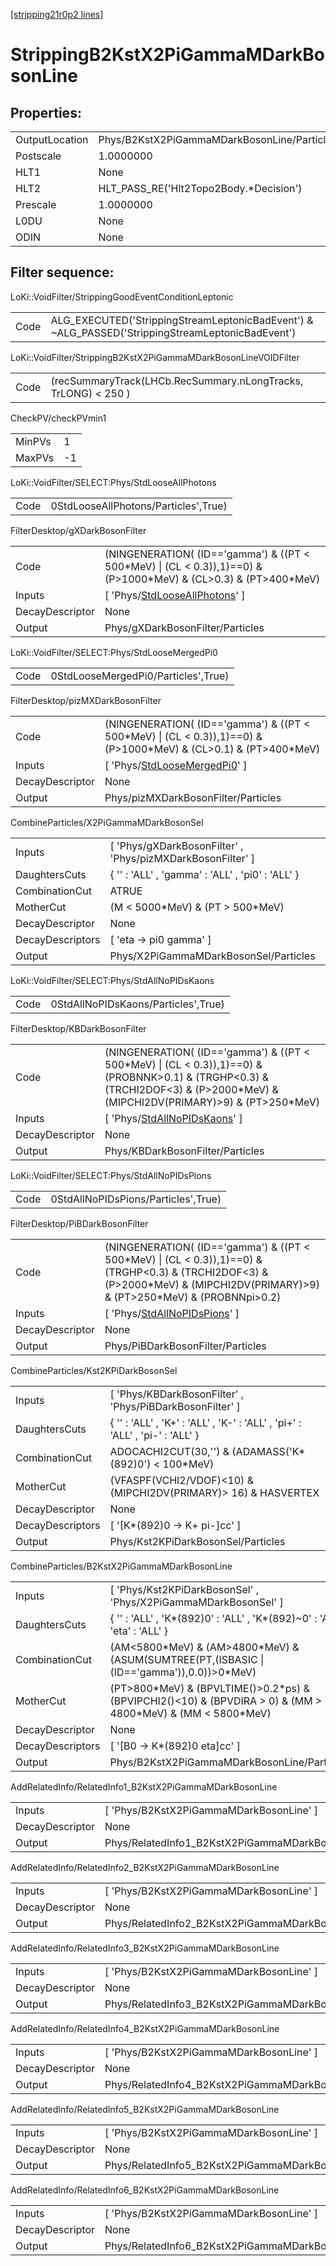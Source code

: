 [[stripping21r0p2 lines]](./stripping21r0p2-index)

# StrippingB2KstX2PiGammaMDarkBosonLine

## Properties:

|                |                                             |
|----------------|---------------------------------------------|
| OutputLocation | Phys/B2KstX2PiGammaMDarkBosonLine/Particles |
| Postscale      | 1.0000000                                   |
| HLT1           | None                                        |
| HLT2           | HLT_PASS_RE('Hlt2Topo2Body.\*Decision')     |
| Prescale       | 1.0000000                                   |
| L0DU           | None                                        |
| ODIN           | None                                        |

## Filter sequence:

LoKi::VoidFilter/StrippingGoodEventConditionLeptonic

|      |                                                                                                  |
|------|--------------------------------------------------------------------------------------------------|
| Code | ALG_EXECUTED('StrippingStreamLeptonicBadEvent') & ~ALG_PASSED('StrippingStreamLeptonicBadEvent') |

LoKi::VoidFilter/StrippingB2KstX2PiGammaMDarkBosonLineVOIDFilter

|      |                                                                |
|------|----------------------------------------------------------------|
| Code | (recSummaryTrack(LHCb.RecSummary.nLongTracks, TrLONG) \< 250 ) |

CheckPV/checkPVmin1

|        |     |
|--------|-----|
| MinPVs | 1   |
| MaxPVs | -1  |

LoKi::VoidFilter/SELECT:Phys/StdLooseAllPhotons

|      |                                      |
|------|--------------------------------------|
| Code | 0StdLooseAllPhotons/Particles',True) |

FilterDesktop/gXDarkBosonFilter

|                 |                                                                                                                        |
|-----------------|------------------------------------------------------------------------------------------------------------------------|
| Code            | (NINGENERATION( (ID=='gamma') & ((PT \< 500\*MeV) \| (CL \< 0.3)),1)==0) & (P\>1000\*MeV) & (CL\>0.3) & (PT\>400\*MeV) |
| Inputs          | [ 'Phys/[StdLooseAllPhotons](./stripping21r0p2-commonparticles-stdlooseallphotons)' ]                                |
| DecayDescriptor | None                                                                                                                   |
| Output          | Phys/gXDarkBosonFilter/Particles                                                                                       |

LoKi::VoidFilter/SELECT:Phys/StdLooseMergedPi0

|      |                                     |
|------|-------------------------------------|
| Code | 0StdLooseMergedPi0/Particles',True) |

FilterDesktop/pizMXDarkBosonFilter

|                 |                                                                                                                        |
|-----------------|------------------------------------------------------------------------------------------------------------------------|
| Code            | (NINGENERATION( (ID=='gamma') & ((PT \< 500\*MeV) \| (CL \< 0.3)),1)==0) & (P\>1000\*MeV) & (CL\>0.1) & (PT\>400\*MeV) |
| Inputs          | [ 'Phys/[StdLooseMergedPi0](./stripping21r0p2-commonparticles-stdloosemergedpi0)' ]                                  |
| DecayDescriptor | None                                                                                                                   |
| Output          | Phys/pizMXDarkBosonFilter/Particles                                                                                    |

CombineParticles/X2PiGammaMDarkBosonSel

|                  |                                                              |
|------------------|--------------------------------------------------------------|
| Inputs           | [ 'Phys/gXDarkBosonFilter' , 'Phys/pizMXDarkBosonFilter' ] |
| DaughtersCuts    | { '' : 'ALL' , 'gamma' : 'ALL' , 'pi0' : 'ALL' }             |
| CombinationCut   | ATRUE                                                        |
| MotherCut        | (M \< 5000\*MeV) & (PT \> 500\*MeV)                          |
| DecayDescriptor  | None                                                         |
| DecayDescriptors | [ 'eta -\> pi0 gamma' ]                                    |
| Output           | Phys/X2PiGammaMDarkBosonSel/Particles                        |

LoKi::VoidFilter/SELECT:Phys/StdAllNoPIDsKaons

|      |                                     |
|------|-------------------------------------|
| Code | 0StdAllNoPIDsKaons/Particles',True) |

FilterDesktop/KBDarkBosonFilter

|                 |                                                                                                                                                                                       |
|-----------------|---------------------------------------------------------------------------------------------------------------------------------------------------------------------------------------|
| Code            | (NINGENERATION( (ID=='gamma') & ((PT \< 500\*MeV) \| (CL \< 0.3)),1)==0) & (PROBNNK\>0.1) & (TRGHP\<0.3) & (TRCHI2DOF\<3) & (P\>2000\*MeV) & (MIPCHI2DV(PRIMARY)\>9) & (PT\>250\*MeV) |
| Inputs          | [ 'Phys/[StdAllNoPIDsKaons](./stripping21r0p2-commonparticles-stdallnopidskaons)' ]                                                                                                 |
| DecayDescriptor | None                                                                                                                                                                                  |
| Output          | Phys/KBDarkBosonFilter/Particles                                                                                                                                                      |

LoKi::VoidFilter/SELECT:Phys/StdAllNoPIDsPions

|      |                                     |
|------|-------------------------------------|
| Code | 0StdAllNoPIDsPions/Particles',True) |

FilterDesktop/PiBDarkBosonFilter

|                 |                                                                                                                                                                                        |
|-----------------|----------------------------------------------------------------------------------------------------------------------------------------------------------------------------------------|
| Code            | (NINGENERATION( (ID=='gamma') & ((PT \< 500\*MeV) \| (CL \< 0.3)),1)==0) & (TRGHP\<0.3) & (TRCHI2DOF\<3) & (P\>2000\*MeV) & (MIPCHI2DV(PRIMARY)\>9) & (PT\>250\*MeV) & (PROBNNpi\>0.2) |
| Inputs          | [ 'Phys/[StdAllNoPIDsPions](./stripping21r0p2-commonparticles-stdallnopidspions)' ]                                                                                                  |
| DecayDescriptor | None                                                                                                                                                                                   |
| Output          | Phys/PiBDarkBosonFilter/Particles                                                                                                                                                      |

CombineParticles/Kst2KPiDarkBosonSel

|                  |                                                                              |
|------------------|------------------------------------------------------------------------------|
| Inputs           | [ 'Phys/KBDarkBosonFilter' , 'Phys/PiBDarkBosonFilter' ]                   |
| DaughtersCuts    | { '' : 'ALL' , 'K+' : 'ALL' , 'K-' : 'ALL' , 'pi+' : 'ALL' , 'pi-' : 'ALL' } |
| CombinationCut   | ADOCACHI2CUT(30,'') & (ADAMASS('K\*(892)0') \< 100\*MeV)                     |
| MotherCut        | (VFASPF(VCHI2/VDOF)\<10) & (MIPCHI2DV(PRIMARY)\> 16) & HASVERTEX             |
| DecayDescriptor  | None                                                                         |
| DecayDescriptors | [ '[K\*(892)0 -\> K+ pi-]cc' ]                                           |
| Output           | Phys/Kst2KPiDarkBosonSel/Particles                                           |

CombineParticles/B2KstX2PiGammaMDarkBosonLine

|                  |                                                                                                                     |
|------------------|---------------------------------------------------------------------------------------------------------------------|
| Inputs           | [ 'Phys/Kst2KPiDarkBosonSel' , 'Phys/X2PiGammaMDarkBosonSel' ]                                                    |
| DaughtersCuts    | { '' : 'ALL' , 'K\*(892)0' : 'ALL' , 'K\*(892)~0' : 'ALL' , 'eta' : 'ALL' }                                         |
| CombinationCut   | (AM\<5800\*MeV) & (AM\>4800\*MeV) & (ASUM(SUMTREE(PT,(ISBASIC \| (ID=='gamma')),0.0))\>0\*MeV)                      |
| MotherCut        | (PT\>800\*MeV) & (BPVLTIME()\>0.2\*ps) & (BPVIPCHI2()\<10) & (BPVDIRA \> 0) & (MM \> 4800\*MeV) & (MM \< 5800\*MeV) |
| DecayDescriptor  | None                                                                                                                |
| DecayDescriptors | [ '[B0 -\> K\*(892)0 eta]cc' ]                                                                                  |
| Output           | Phys/B2KstX2PiGammaMDarkBosonLine/Particles                                                                         |

AddRelatedInfo/RelatedInfo1_B2KstX2PiGammaMDarkBosonLine

|                 |                                                          |
|-----------------|----------------------------------------------------------|
| Inputs          | [ 'Phys/B2KstX2PiGammaMDarkBosonLine' ]                |
| DecayDescriptor | None                                                     |
| Output          | Phys/RelatedInfo1_B2KstX2PiGammaMDarkBosonLine/Particles |

AddRelatedInfo/RelatedInfo2_B2KstX2PiGammaMDarkBosonLine

|                 |                                                          |
|-----------------|----------------------------------------------------------|
| Inputs          | [ 'Phys/B2KstX2PiGammaMDarkBosonLine' ]                |
| DecayDescriptor | None                                                     |
| Output          | Phys/RelatedInfo2_B2KstX2PiGammaMDarkBosonLine/Particles |

AddRelatedInfo/RelatedInfo3_B2KstX2PiGammaMDarkBosonLine

|                 |                                                          |
|-----------------|----------------------------------------------------------|
| Inputs          | [ 'Phys/B2KstX2PiGammaMDarkBosonLine' ]                |
| DecayDescriptor | None                                                     |
| Output          | Phys/RelatedInfo3_B2KstX2PiGammaMDarkBosonLine/Particles |

AddRelatedInfo/RelatedInfo4_B2KstX2PiGammaMDarkBosonLine

|                 |                                                          |
|-----------------|----------------------------------------------------------|
| Inputs          | [ 'Phys/B2KstX2PiGammaMDarkBosonLine' ]                |
| DecayDescriptor | None                                                     |
| Output          | Phys/RelatedInfo4_B2KstX2PiGammaMDarkBosonLine/Particles |

AddRelatedInfo/RelatedInfo5_B2KstX2PiGammaMDarkBosonLine

|                 |                                                          |
|-----------------|----------------------------------------------------------|
| Inputs          | [ 'Phys/B2KstX2PiGammaMDarkBosonLine' ]                |
| DecayDescriptor | None                                                     |
| Output          | Phys/RelatedInfo5_B2KstX2PiGammaMDarkBosonLine/Particles |

AddRelatedInfo/RelatedInfo6_B2KstX2PiGammaMDarkBosonLine

|                 |                                                          |
|-----------------|----------------------------------------------------------|
| Inputs          | [ 'Phys/B2KstX2PiGammaMDarkBosonLine' ]                |
| DecayDescriptor | None                                                     |
| Output          | Phys/RelatedInfo6_B2KstX2PiGammaMDarkBosonLine/Particles |
